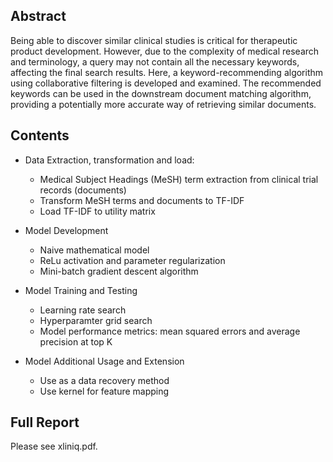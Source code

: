 ## Abstract
Being able to discover similar clinical studies is critical for therapeutic product development. However, due to the complexity of medical research and terminology, a query may not contain all the necessary keywords, affecting the final search results. Here, a keyword-recommending algorithm using collaborative filtering is developed and examined. The recommended keywords can be used in the downstream document matching algorithm, providing a potentially more accurate way of retrieving similar documents.

## Contents
- Data Extraction, transformation and load: 
    - Medical Subject Headings (MeSH) term extraction from clinical trial records (documents)
    - Transform MeSH terms and documents to TF-IDF
    - Load TF-IDF to utility matrix

- Model Development
    - Naive mathematical model
    - ReLu activation and parameter regularization
    - Mini-batch gradient descent algorithm
    
- Model Training and Testing
    - Learning rate search
    - Hyperparamter grid search
    - Model performance metrics: mean squared errors and average precision at top K

- Model Additional Usage and Extension
    - Use as a data recovery method
    - Use kernel for feature mapping

## Full Report
Please see xliniq.pdf.